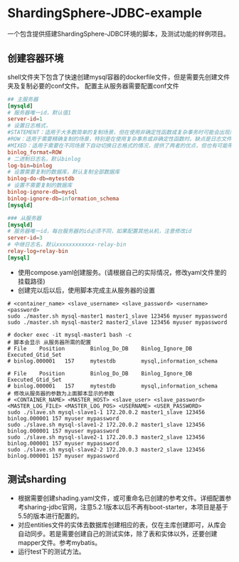 #  ShardingSphere-JDBC-example

一个包含提供搭建ShardingSphere-JDBC环境的脚本，及测试功能的样例项目。

## 创建容器环境

shell文件夹下包含了快速创建mysql容器的dockerfile文件，但是需要先创建文件夹及复制必要的conf文件。
配置主从服务器需要配置conf文件

```conf
## 主服务器
[mysqld]
# 服务器唯一id，默认值1
server-id=1
# 设置日志格式，
#STATEMENT：适用于大多数简单的复制场景，但在使用非确定性函数或复杂事务时可能会出现问题。
#ROW：适用于需要精确复制的场景，特别是在使用复杂事务或非确定性函数时。缺点是日志文件较大。
#MIXED：适用于需要在不同场景下自动切换日志格式的情况，提供了两者的优点，但也有可能带来复杂性。
binlog_format=ROW
# 二进制日志名，默认binlog
log-bin=binlog
# 设置需要复制的数据库，默认复制全部数据库
binlog-do-db=mytestdb
# 设置不需要复制的数据库
binlog-ignore-db=mysql
binlog-ignore-db=information_schema
[mysqld]

### 从服务器
[mysqld]
# 服务器唯一id，每台服务器的id必须不同，如果配置其他从机，注意修改id
server-id=3
# 中继日志名，默认xxxxxxxxxxxx-relay-bin
relay-log=relay-bin
[mysql]
```

- 使用compose.yaml创建服务。(请根据自己的实际情况，修改yaml文件里的挂载路径)
- 创建完以后以后，使用脚本完成主从服务器的设置

```shell
# <container_name> <slave_username> <slave_password> <username> <password>
sudo ./master.sh mysql-master1 master1_slave 123456 myuser mypassword 
sudo ./master.sh mysql-master2 master2_slave 123456 myuser mypassword 

# docker exec -it mysql-master1 bash -c
# 脚本会显示 从服务器所需的配置
# File    Position        Binlog_Do_DB    Binlog_Ignore_DB        Executed_Gtid_Set
# binlog.000001   157     mytestdb        mysql,information_schema

# File    Position        Binlog_Do_DB    Binlog_Ignore_DB        Executed_Gtid_Set
# binlog.000001   157     mytestdb        mysql,information_schema
# 修改从服务器的参数为上面脚本显示的参数
# <CONTAINER_NAME> <MASTER_HOST> <slave_user> <slave_password> <MASTER_LOG_FILE> <MASTER_LOG_POS> <USERNAME> <USER_PASSWORD>
sudo ./slave.sh mysql-slave1-1 172.20.0.2 master1_slave 123456 binlog.000001 157 myuser mypassword 
sudo ./slave.sh mysql-slave1-2 172.20.0.2 master1_slave 123456 binlog.000001 157 myuser mypassword 
sudo ./slave.sh mysql-slave2-1 172.20.0.3 master2_slave 123456 binlog.000001 157 myuser mypassword 
sudo ./slave.sh mysql-slave2-2 172.20.0.3 master2_slave 123456 binlog.000001 157 myuser mypassword
```

## 测试sharding

- 根据需要创建shading.yaml文件，或可重命名已创建的参考文件。详细配置参考sharing-jdbc官网，注意5.2.1版本以后不再有boot-starter，本项目是基于5.5的版本进行配置的。
- 对应entities文件的实体去数据库创建相应的表，仅在主库创建即可，从库会自动同步。若是需要创建自己的测试实体，除了表和实体以外，还要创建mapper文件。参考mybatis。
- 运行test下的测试方法。
